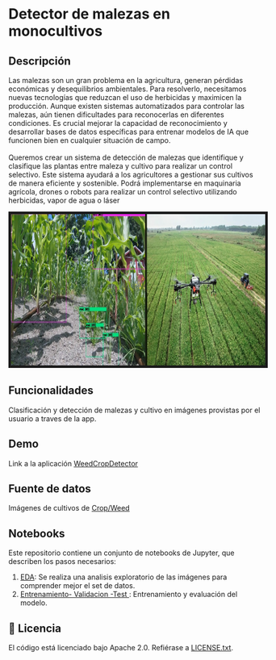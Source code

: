 # Detector de malezas en monocultivos

## Descripción

Las malezas son un gran problema en la agricultura, generan pérdidas económicas y desequilibrios ambientales.
Para resolverlo, necesitamos nuevas tecnologías que reduzcan el uso de herbicidas y maximicen la producción. 
Aunque existen sistemas automatizados para controlar las malezas, aún tienen dificultades para reconocerlas en diferentes condiciones. 
Es crucial mejorar la capacidad de reconocimiento y desarrollar bases de datos específicas para entrenar modelos de IA que funcionen bien en cualquier situación de campo.<br><br>
Queremos crear un sistema de detección de malezas que identifique y clasifique las plantas entre maleza y cultivo para realizar un control selectivo. 
Este sistema ayudará a los agricultores a gestionar sus cultivos de manera eficiente y sostenible. 
Podrá implementarse en maquinaria agrícola, drones o robots para realizar un control selectivo utilizando herbicidas, vapor de agua o láser


<div><img src='images\imagenReadme.jpg' border=5px solid red height=300 caption="Detecciones de malezas y cultivos mediante el uso del modelo Yolo-V4" ></div>

## Funcionalidades

Clasificación y detección de malezas y cultivo en imágenes provistas por el usuario a traves de la app.

## Demo
Link a la aplicación [WeedCropDetector](https://weedcropdetector.streamlit.app/)







## Fuente de datos

Imágenes de cultivos de [Crop/Weed](https://drive.google.com/drive/folders/1zpyWs7rDUHFCtOCNAvH5RueEvUVxL6OZ?usp=sharing)

## Notebooks

Este repositorio contiene un conjunto de notebooks de Jupyter, que describen los pasos necesarios:

1. [EDA](notebooks/EDA.ipynb): Se realiza una analisis exploratorio de las imágenes para comprender mejor el set de datos.
2. [Entrenamiento- Validacion -Test ](notebooks/Weed_crop_60epoc.ipynb): Entrenamiento y evaluación del modelo.



## :page_facing_up: Licencia

El código está licenciado bajo Apache 2.0. Refiérase a [LICENSE.txt](LICENSE.txt).
